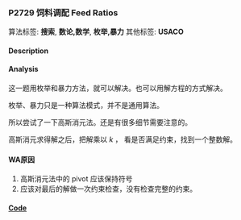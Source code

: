 
### P2729 饲料调配 Feed Ratios

算法标签: **搜索**, **数论,数学**, **枚举,暴力**
其他标签: **USACO**

#### Description


#### Analysis

这一题用枚举和暴力方法，就可以解决。也可以用解方程的方式解决。

枚举、暴力只是一种算法模式，并不是通用算法。

所以尝试了一下高斯消元法。还是有很多细节需要注意的。

高斯消元求得解之后，把解乘以 $k$ ， 看是否满足约束，找到一个整数解。

#### WA原因

1. 高斯消元法中的 pivot 应该保持符号
2. 应该对最后的解做一次约束检查，没有检查完整的约束。

#### [Code](../../cpp/27/p2729.cpp)


